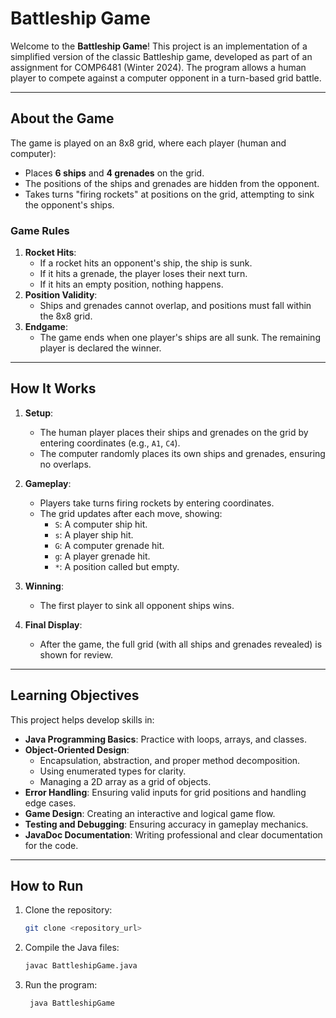 # Battleship Game

Welcome to the **Battleship Game**! This project is an implementation of a simplified version of the classic Battleship game, developed as part of an assignment for COMP6481 (Winter 2024). The program allows a human player to compete against a computer opponent in a turn-based grid battle.

---

## About the Game

The game is played on an 8x8 grid, where each player (human and computer):
- Places **6 ships** and **4 grenades** on the grid.
- The positions of the ships and grenades are hidden from the opponent.
- Takes turns "firing rockets" at positions on the grid, attempting to sink the opponent's ships.

### Game Rules
1. **Rocket Hits**:
   - If a rocket hits an opponent's ship, the ship is sunk.
   - If it hits a grenade, the player loses their next turn.
   - If it hits an empty position, nothing happens.
2. **Position Validity**:
   - Ships and grenades cannot overlap, and positions must fall within the 8x8 grid.
3. **Endgame**:
   - The game ends when one player's ships are all sunk. The remaining player is declared the winner.

---

## How It Works

1. **Setup**:
   - The human player places their ships and grenades on the grid by entering coordinates (e.g., `A1`, `C4`).
   - The computer randomly places its own ships and grenades, ensuring no overlaps.

2. **Gameplay**:
   - Players take turns firing rockets by entering coordinates.
   - The grid updates after each move, showing:
     - `S`: A computer ship hit.
     - `s`: A player ship hit.
     - `G`: A computer grenade hit.
     - `g`: A player grenade hit.
     - `*`: A position called but empty.

3. **Winning**:
   - The first player to sink all opponent ships wins.

4. **Final Display**:
   - After the game, the full grid (with all ships and grenades revealed) is shown for review.

---

## Learning Objectives

This project helps develop skills in:
- **Java Programming Basics**: Practice with loops, arrays, and classes.
- **Object-Oriented Design**:
  - Encapsulation, abstraction, and proper method decomposition.
  - Using enumerated types for clarity.
  - Managing a 2D array as a grid of objects.
- **Error Handling**: Ensuring valid inputs for grid positions and handling edge cases.
- **Game Design**: Creating an interactive and logical game flow.
- **Testing and Debugging**: Ensuring accuracy in gameplay mechanics.
- **JavaDoc Documentation**: Writing professional and clear documentation for the code.

---

## How to Run

1. Clone the repository:
   ```bash
   git clone <repository_url>

2. Compile the Java files:
    ```bash
    javac BattleshipGame.java

3. Run the program:
   ```bash
    java BattleshipGame
